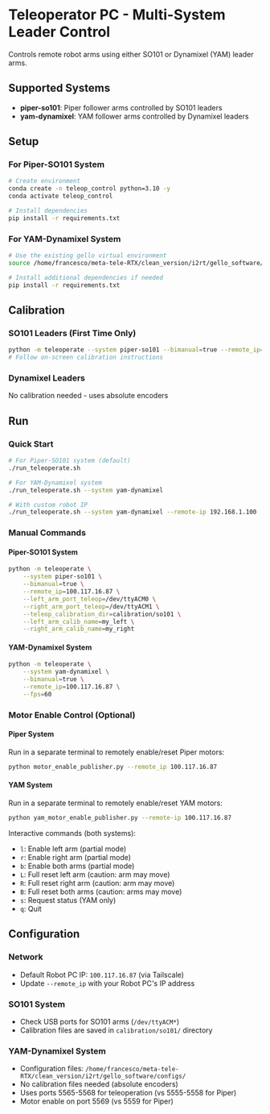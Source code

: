 # Teleoperator PC - Multi-System Leader Control

Controls remote robot arms using either SO101 or Dynamixel (YAM) leader arms.

## Supported Systems

- **piper-so101**: Piper follower arms controlled by SO101 leaders
- **yam-dynamixel**: YAM follower arms controlled by Dynamixel leaders

## Setup

### For Piper-SO101 System
```bash
# Create environment
conda create -n teleop_control python=3.10 -y
conda activate teleop_control

# Install dependencies
pip install -r requirements.txt
```

### For YAM-Dynamixel System
```bash
# Use the existing gello virtual environment
source /home/francesco/meta-tele-RTX/clean_version/i2rt/gello_software/.venv/bin/activate

# Install additional dependencies if needed
pip install -r requirements.txt
```

## Calibration

### SO101 Leaders (First Time Only)
```bash
python -m teleoperate --system piper-so101 --bimanual=true --remote_ip=<ROBOT_IP>
# Follow on-screen calibration instructions
```

### Dynamixel Leaders
No calibration needed - uses absolute encoders

## Run

### Quick Start

```bash
# For Piper-SO101 system (default)
./run_teleoperate.sh

# For YAM-Dynamixel system
./run_teleoperate.sh --system yam-dynamixel

# With custom robot IP
./run_teleoperate.sh --system yam-dynamixel --remote-ip 192.168.1.100
```

### Manual Commands

#### Piper-SO101 System
```bash
python -m teleoperate \
    --system piper-so101 \
    --bimanual=true \
    --remote_ip=100.117.16.87 \
    --left_arm_port_teleop=/dev/ttyACM0 \
    --right_arm_port_teleop=/dev/ttyACM1 \
    --teleop_calibration_dir=calibration/so101 \
    --left_arm_calib_name=my_left \
    --right_arm_calib_name=my_right
```

#### YAM-Dynamixel System
```bash
python -m teleoperate \
    --system yam-dynamixel \
    --bimanual=true \
    --remote_ip=100.117.16.87 \
    --fps=60
```

### Motor Enable Control (Optional)

#### Piper System
Run in a separate terminal to remotely enable/reset Piper motors:

```bash
python motor_enable_publisher.py --remote_ip 100.117.16.87
```

#### YAM System
Run in a separate terminal to remotely enable/reset YAM motors:

```bash
python yam_motor_enable_publisher.py --remote-ip 100.117.16.87
```

Interactive commands (both systems):
- `l`: Enable left arm (partial mode)
- `r`: Enable right arm (partial mode)
- `b`: Enable both arms (partial mode)
- `L`: Full reset left arm (caution: arm may move)
- `R`: Full reset right arm (caution: arm may move)
- `B`: Full reset both arms (caution: arms may move)
- `s`: Request status (YAM only)
- `q`: Quit

## Configuration

### Network
- Default Robot PC IP: `100.117.16.87` (via Tailscale)
- Update `--remote_ip` with your Robot PC's IP address

### SO101 System
- Check USB ports for SO101 arms (`/dev/ttyACM*`)
- Calibration files are saved in `calibration/so101/` directory

### YAM-Dynamixel System
- Configuration files: `/home/francesco/meta-tele-RTX/clean_version/i2rt/gello_software/configs/`
- No calibration files needed (absolute encoders)
- Uses ports 5565-5568 for teleoperation (vs 5555-5558 for Piper)
- Motor enable on port 5569 (vs 5559 for Piper)
